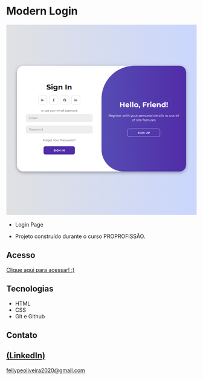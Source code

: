 # Modern Login

 ![preview](./.github/preview.jpg)
 
 - Login Page

 - Projeto construído durante o curso PROPROFISSÃO.

## Acesso
 [Clique aqui para acessar! :)](https://modernlogin-fellype.vercel.app/)

## Tecnologias

- HTML
- CSS
- Git e Github

## Contato
[(LinkedIn)](https://www.linkedin.com/in/fellype-oliveira-920699230/)
-----
fellypeoliveira2020@gmail.com